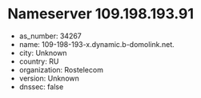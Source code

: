 # Nameserver 109.198.193.91

* as_number: 34267
* name: 109-198-193-x.dynamic.b-domolink.net.
* city: Unknown
* country: RU
* organization: Rostelecom
* version: Unknown
* dnssec: false

